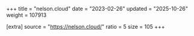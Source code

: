 +++
title = "nelson.cloud"
date = "2023-02-26"
updated = "2025-10-26"
weight = 107913

[extra]
source = "https://nelson.cloud/"
ratio = 5
size = 105
+++
